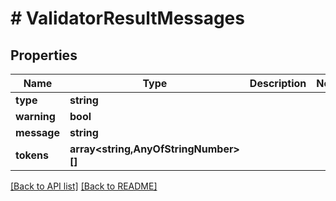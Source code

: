 # # ValidatorResultMessages

## Properties

Name | Type | Description | Notes
------------ | ------------- | ------------- | -------------
**type** | **string** |  | 
**warning** | **bool** |  | 
**message** | **string** |  | 
**tokens** | **array&lt;string,AnyOfStringNumber&gt;[]** |  | 


[[Back to API list]](../../README.md#endpoints) [[Back to README]](../../README.md)
